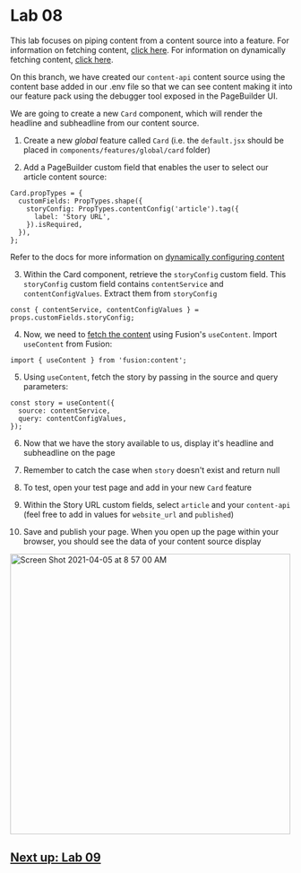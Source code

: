 # Lab 08

This lab focuses on piping content from a content source into a feature. For information on fetching content, [click here](https://redirector.arcpublishing.com/alc/arc-products/pagebuilder/fusion/documentation/recipes/fetching-content-with-hooks.md?version=2.7). For information on dynamically fetching content, [click here](https://redirector.arcpublishing.com/alc/arc-products/pagebuilder/fusion/documentation/recipes/dynamically-configuring-content-with-hooks.md). 

On this branch, we have created our `content-api` content source using the content base added in our .env file so that we can see content making it into our feature pack using the debugger tool exposed in the PageBuilder UI.

We are going to create a new `Card` component, which will render the headline and subheadline from our content source.

1. Create a new *global* feature called `Card` (i.e. the `default.jsx` should be placed in `components/features/global/card` folder)

2. Add a PageBuilder custom field that enables the user to select our article content source:
```
Card.propTypes = {
  customFields: PropTypes.shape({
    storyConfig: PropTypes.contentConfig('article').tag({
      label: 'Story URL',
    }).isRequired,
  }),
};
```
Refer to the docs for more information on [dynamically configuring content](https://redirector.arcpublishing.com/alc/arc-products/pagebuilder/fusion/documentation/recipes/dynamically-configuring-content-with-hooks.md)

3. Within the Card component, retrieve the `storyConfig` custom field. This `storyConfig` custom field contains `contentService` and `contentConfigValues`. Extract them from `storyConfig` 

```
const { contentService, contentConfigValues } = props.customFields.storyConfig;
```

4. Now, we need to [fetch the content](https://redirector.arcpublishing.com/alc/arc-products/pagebuilder/fusion/documentation/recipes/fetching-content-with-hooks.md) using Fusion's `useContent`. Import `useContent` from Fusion:
```
import { useContent } from 'fusion:content';
```

5. Using `useContent`, fetch the story by passing in the source and query parameters:
```
const story = useContent({
  source: contentService,
  query: contentConfigValues,
});
```

6. Now that we have the story available to us, display it's headline and subheadline on the page

7. Remember to catch the case when `story` doesn't exist and return null

8. To test, open your test page and add in your new `Card` feature

9. Within the Story URL custom fields, select `article` and your `content-api` (feel free to add in values for `website_url` and `published`)

10. Save and publish your page. When you open up the page within your browser, you should see the data of your content source display

<img width="500" alt="Screen Shot 2021-04-05 at 8 57 00 AM" src="https://user-images.githubusercontent.com/39777478/113576128-fb8bdd80-95ec-11eb-9ccf-35751cd4bde0.png">


## [Next up: Lab 09](https://github.com/wapopartners/Fusion-Training-User-Stories/tree/lab-09)
